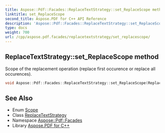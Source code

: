 ```yaml
---
title: Aspose::Pdf::Facades::ReplaceTextStrategy::set_ReplaceScope method
linktitle: set_ReplaceScope
second_title: Aspose.PDF for C++ API Reference
description: 'Aspose::Pdf::Facades::ReplaceTextStrategy::set_ReplaceScope method. Scope of the replacement operation (replace first occurence or replace all occurences) in C++.'
type: docs
weight: 700
url: /cpp/aspose.pdf.facades/replacetextstrategy/set_replacescope/
---
```

## ReplaceTextStrategy::set_ReplaceScope method


Scope of the replacement operation (replace first occurence or replace all occurences).

```cpp
void Aspose::Pdf::Facades::ReplaceTextStrategy::set_ReplaceScope(ReplaceTextStrategy::Scope value)
```

## See Also

* Enum [Scope](../scope/)
* Class [ReplaceTextStrategy](../)
* Namespace [Aspose::Pdf::Facades](../../)
* Library [Aspose.PDF for C++](../../../)
